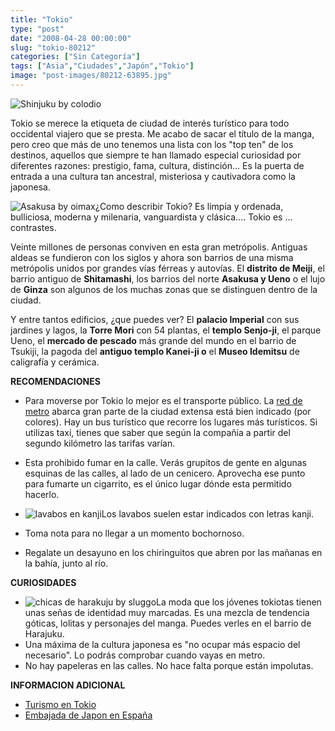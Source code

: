 ```yaml
---
title: "Tokio"
type: "post"
date: "2008-04-28 00:00:00"
slug: "tokio-80212"
categories: ["Sin Categoría"]
tags: ["Asia","Ciudades","Japón","Tokio"]
image: "post-images/80212-63895.jpg"
---
```


![Shinjuku by colodio ](post-images/80212-63895.jpg "Shinjuku by colodio ")

Tokio se merece la etiqueta de ciudad de interés turístico para todo occidental viajero que se presta. Me acabo de sacar el título de la manga, pero creo que más de uno tenemos una lista con los "top ten" de los destinos, aquellos que siempre te han llamado especial curiosidad por diferentes razones: prestigio, fama, cultura, distinción... Es la puerta de entrada a una cultura tan ancestral, misteriosa y cautivadora como la japonesa.

![Asakusa by oimax](post-images/80212-63893.jpg "Asakusa by oimax")¿Como describir Tokio? Es limpia y ordenada, bulliciosa, moderna y milenaria, vanguardista y clásica.... Tokio es ... contrastes.

Veinte millones de personas conviven en esta gran metrópolis. Antiguas aldeas se fundieron con los siglos y ahora son barrios de una misma metrópolis unidos por grandes vías férreas y autovías. El **distrito de Meiji**, el barrio antiguo de **Shitamashi**, los barrios del norte **Asakusa y Ueno** o el lujo de **Ginza** son algunos de los muchas zonas que se distinguen dentro de la ciudad.

Y entre tantos edificios, ¿que puedes ver? El **palacio Imperial** con sus jardines y lagos, la **Torre Mori** con 54 plantas, el **templo Senjo-ji**, el parque Ueno, el **mercado de pescado** más grande del mundo en el barrio de Tsukiji, la pagoda del **antiguo templo Kanei-ji o** el **Museo Idemitsu** de caligrafía y cerámica.

**RECOMENDACIONES**

- Para moverse por Tokio lo mejor es el transporte público. La [red de metro](http://www.tokyo-subway.net) abarca gran parte de la ciudad extensa está bien indicado (por colores). Hay un bus turístico que recorre los lugares más turísticos. Si utilizas taxi, tienes que saber que según la compañia a partir del segundo kilómetro las tarifas varían.
- Esta prohibido fumar en la calle. Verás grupitos de gente en algunas esquinas de las calles, al lado de un cenicero. Aprovecha ese punto para fumarte un cigarrito, es el único lugar dónde esta permitido hacerlo.
- ![lavabos en kanji](post-images/80212-63896.jpg "lavabos en kanji")Los lavabos suelen estar indicados con letras kanji.
- Toma nota para no llegar a un momento bochornoso.

- Regalate un desayuno en los chiringuitos que abren por las mañanas en la bahía, junto al río.

**CURIOSIDADES**

- ![chicas de harakuju by sluggo](post-images/80212-63894.jpg "chicas de harakuju by sluggo")La moda que los jóvenes tokiotas tienen unas señas de identidad muy marcadas. Es una mezcla de tendencia góticas, lolitas y personajes del manga. Puedes verles en el barrio de Harajuku.
- Una máxima de la cultura japonesa es "no ocupar más espacio del necesario". Lo podrás comprobar cuando vayas en metro.
- No hay papeleras en las calles. No hace falta porque están impolutas.

**INFORMACION ADICIONAL**

- [Turismo en Tokio](http://www.yes-tokio.es/)
- [Embajada de Japon en España](http://www.es.emb-japan.go.jp/)